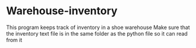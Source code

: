 # Warehouse-inventory
This program keeps track of inventory in a shoe warehouse
Make sure that the inventory text file is in the same folder as the python file so it can read from it
